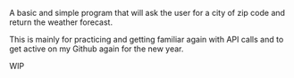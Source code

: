A basic and simple program that will ask the user for a city of zip code and return the weather forecast. 

This is mainly for practicing and getting familiar again with API calls and to get active on my Github again for the new year.

WIP
